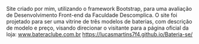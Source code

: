 Site criado por mim, utilizando o framework Bootstrap, para uma avaliação de Desenvolvimento Front-end da Faculdade Descomplica. 
O site foi projetado para ser uma vitrine de três modelos de baterias, com descrição de modelo e preço, visando direcionar o visitante para a página oficial da loja: www.bateraclube.com.br
https://lucasmartins7f4.github.io/Bateria-se/
